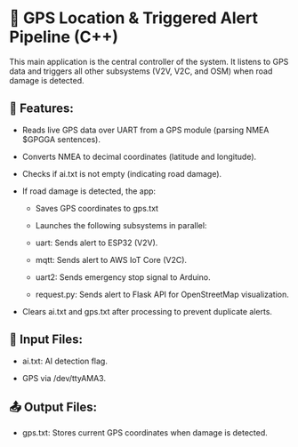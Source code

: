 # 📍 GPS Location & Triggered Alert Pipeline (C++)
This main application is the central controller of the system. It listens to GPS data and triggers all other subsystems (V2V, V2C, and OSM) when road damage is detected.

## 🔧 Features:
- Reads live GPS data over UART from a GPS module (parsing NMEA $GPGGA sentences).

- Converts NMEA to decimal coordinates (latitude and longitude).

- Checks if ai.txt is not empty (indicating road damage).

- If road damage is detected, the app:

  - Saves GPS coordinates to gps.txt

  - Launches the following subsystems in parallel:

  - uart: Sends alert to ESP32 (V2V).

  - mqtt: Sends alert to AWS IoT Core (V2C).

  - uart2: Sends emergency stop signal to Arduino.

  - request.py: Sends alert to Flask API for OpenStreetMap visualization.

- Clears ai.txt and gps.txt after processing to prevent duplicate alerts.

## 📁 Input Files:
- ai.txt: AI detection flag.

- GPS via /dev/ttyAMA3.

## 📤 Output Files:
- gps.txt: Stores current GPS coordinates when damage is detected.

